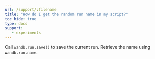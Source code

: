 ```yaml
---
url: /support/:filename
title: "How do I get the random run name in my script?"
toc_hide: true
type: docs
support:
   - experiments
---
```

Call `wandb.run.save()` to save the current run. Retrieve the name using `wandb.run.name`.